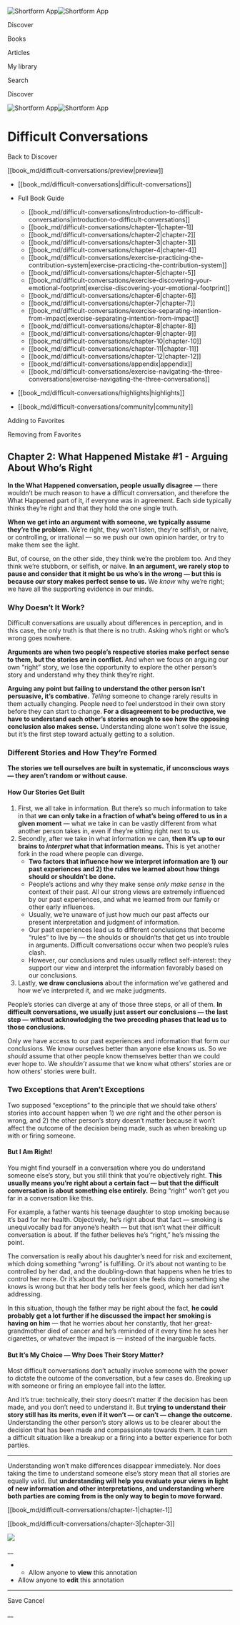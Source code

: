 ![Shortform App](/img/logo.36a2399e.svg)![Shortform App](/img/logo-dark.70c1b072.svg)

Discover

Books

Articles

My library

Search

Discover

![Shortform App](/img/logo.36a2399e.svg)![Shortform App](/img/logo-dark.70c1b072.svg)

# Difficult Conversations

Back to Discover

[[book_md/difficult-conversations/preview|preview]]

  * [[book_md/difficult-conversations|difficult-conversations]]
  * Full Book Guide

    * [[book_md/difficult-conversations/introduction-to-difficult-conversations|introduction-to-difficult-conversations]]
    * [[book_md/difficult-conversations/chapter-1|chapter-1]]
    * [[book_md/difficult-conversations/chapter-2|chapter-2]]
    * [[book_md/difficult-conversations/chapter-3|chapter-3]]
    * [[book_md/difficult-conversations/chapter-4|chapter-4]]
    * [[book_md/difficult-conversations/exercise-practicing-the-contribution-system|exercise-practicing-the-contribution-system]]
    * [[book_md/difficult-conversations/chapter-5|chapter-5]]
    * [[book_md/difficult-conversations/exercise-discovering-your-emotional-footprint|exercise-discovering-your-emotional-footprint]]
    * [[book_md/difficult-conversations/chapter-6|chapter-6]]
    * [[book_md/difficult-conversations/chapter-7|chapter-7]]
    * [[book_md/difficult-conversations/exercise-separating-intention-from-impact|exercise-separating-intention-from-impact]]
    * [[book_md/difficult-conversations/chapter-8|chapter-8]]
    * [[book_md/difficult-conversations/chapter-9|chapter-9]]
    * [[book_md/difficult-conversations/chapter-10|chapter-10]]
    * [[book_md/difficult-conversations/chapter-11|chapter-11]]
    * [[book_md/difficult-conversations/chapter-12|chapter-12]]
    * [[book_md/difficult-conversations/appendix|appendix]]
    * [[book_md/difficult-conversations/exercise-navigating-the-three-conversations|exercise-navigating-the-three-conversations]]
  * [[book_md/difficult-conversations/highlights|highlights]]
  * [[book_md/difficult-conversations/community|community]]



Adding to Favorites 

Removing from Favorites 

## Chapter 2: What Happened Mistake #1 - Arguing About Who’s Right

**In the What Happened conversation, people usually disagree** — there wouldn’t be much reason to have a difficult conversation, and therefore the What Happened part of it, if everyone was in agreement. Each side typically thinks they’re right and that they hold the one single truth.

**When we get into an argument with someone, we typically assume they’re the problem.** We’re right, they won’t listen, they’re selfish, or naive, or controlling, or irrational — so we push our own opinion harder, or try to make them see the light.

But, of course, on the other side, they think we’re the problem too. And they think we’re stubborn, or selfish, or naive. **In an argument, we rarely stop to pause and consider that it might be us who’s in the wrong — but this is because _our_ story makes perfect sense to us.** We _know_ why we’re right; we have all the supporting evidence in our minds.

### Why Doesn’t It Work?

Difficult conversations are usually about differences in perception, and in this case, the only truth is that there is no truth. Asking who’s right or who’s wrong goes nowhere.

**Arguments are when two people’s respective stories make perfect sense to them, but the stories are in conflict.** And when we focus on arguing our own “right” story, we lose the opportunity to explore the other person’s story and understand why they think they’re right.

**Arguing any point but failing to understand the other person isn’t persuasive, it’s combative.** _Telling_ someone to change rarely results in them actually changing. People need to feel understood in their own story before they can start to change. **For a disagreement to be productive, we have to understand each other’s stories enough to see how the opposing conclusion also makes sense.** Understanding alone won’t solve the issue, but it’s the first step toward actually getting to a solution.

### Different Stories and How They’re Formed

**The stories we tell ourselves are built in systematic, if unconscious ways — they aren’t random or without cause.**

#### How Our Stories Get Built

  1. First, we all take in information. But there’s so much information to take in that **we can only take in a fraction of what’s being offered to us in a given moment** — what we take in can be vastly different from what another person takes in, even if they’re sitting right next to us.
  2. Secondly, after we take in what information we can, **then it’s up to our brains to _interpret_ what that information means.** This is yet another fork in the road where people can diverge. 
     * **Two factors that influence how we interpret information are 1) our past experiences and 2) the rules we learned about how things should or shouldn’t be done.**
     * People’s actions and why they make sense _only make sense_ in the context of their past. All our strong views are extremely influenced by our past experiences, and what we learned from our family or other early influences.
     * Usually, we’re unaware of just how much our past affects our present interpretation and judgment of information.
     * Our past experiences lead us to different conclusions that become “rules” to live by — the shoulds or shouldn’ts that get us into trouble in arguments. Difficult conversations occur when two people’s rules clash.
     * However, our conclusions and rules usually reflect self-interest: they support our view and interpret the information favorably based on our conclusions.
  3. Lastly, **we draw conclusions** about the information we’ve gathered and how we’ve interpreted it, and we make judgments.



People’s stories can diverge at any of those three steps, or all of them. **In difficult conversations, we usually just assert our conclusions — the last step — without acknowledging the two preceding phases that lead us to those conclusions.**

Only we have access to our past experiences and information that form our conclusions. We know ourselves better than anyone else knows us. So we _should_ assume that other people know themselves better than we could ever hope to. We _shouldn’t_ assume that we know what others’ stories are or how others’ stories were built.

### Two Exceptions that Aren’t Exceptions

Two supposed “exceptions” to the principle that we should take others’ stories into account happen when 1) we _are_ right and the other person is wrong, and 2) the other person’s story doesn’t matter because it won’t affect the outcome of the decision being made, such as when breaking up with or firing someone.

#### But I Am Right!

You might find yourself in a conversation where you do understand someone else’s story, but you still think that you’re objectively right. **This usually means you’re right about a certain fact — but that the difficult conversation is about something else entirely.** Being “right” won’t get you far in a conversation like this.

For example, a father wants his teenage daughter to stop smoking because it’s bad for her health. Objectively, he’s right about that fact — smoking is unequivocally bad for anyone’s health — but that isn’t what their difficult conversation is about. If the father believes he’s “right,” he’s missing the point.

The conversation is really about his daughter’s need for risk and excitement, which doing something “wrong” is fulfilling. Or it’s about not wanting to be controlled by her dad, and the doubling-down that happens when he tries to control her more. Or it’s about the confusion she feels doing something she knows is wrong but that her body tells her feels good, which her dad isn’t addressing.

In this situation, though the father may be right about the fact, **he could probably get a lot further if he discussed the impact her smoking is having on him** — that he worries about her constantly, that her great-grandmother died of cancer and he’s reminded of it every time he sees her cigarettes, or whatever the impact is — instead of the inarguable facts.

#### But It’s My Choice — Why Does Their Story Matter?

Most difficult conversations don’t actually involve someone with the power to dictate the outcome of the conversation, but a few cases do. Breaking up with someone or firing an employee fall into the latter.

And it’s true: technically, their story doesn’t matter if the decision has been made, and you don’t need to understand it. But **trying to understand their story still has its merits, even if it won’t — or can’t — change the outcome.** Understanding the other person’s story allows us to be clearer about the decision that has been made and compassionate towards them. It can turn a difficult situation like a breakup or a firing into a better experience for both parties.

* * *

Understanding won’t make differences disappear immediately. Nor does taking the time to understand someone else’s story mean that all stories are equally valid. But **understanding will help you evaluate your views in light of new information and other interpretations, and understanding where both parties are coming from is the only way to begin to move forward.**

[[book_md/difficult-conversations/chapter-1|chapter-1]]

[[book_md/difficult-conversations/chapter-3|chapter-3]]

![](https://bat.bing.com/action/0?ti=56018282&Ver=2&mid=bcb7fea9-87b6-4d2a-b4c4-88a1c23b4ed9&sid=49fff5b0636c11eeb9c611038afc8668&vid=4a005010636c11ee80c703d4c4a7acd5&vids=0&msclkid=N&pi=0&lg=en-US&sw=800&sh=600&sc=24&nwd=1&tl=Shortform%20%7C%20Book&p=https%3A%2F%2Fwww.shortform.com%2Fapp%2Fbook%2Fdifficult-conversations%2Fchapter-2&r=&lt=341&evt=pageLoad&sv=1&rn=885326)

__

  *   * Allow anyone to **view** this annotation
  * Allow anyone to **edit** this annotation



* * *

Save Cancel

__



